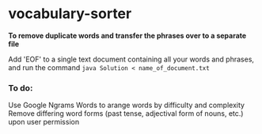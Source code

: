 # vocabulary-sorter

**To remove duplicate words and transfer the phrases over to a separate file**

Add 'EOF' to a single text document containing all your words and phrases, and run the command `java Solution < name_of_document.txt`


### To do:
Use Google Ngrams Words to arange words by difficulty and complexity
Remove differing word forms (past tense, adjectival form of nouns, etc.) upon user permission
